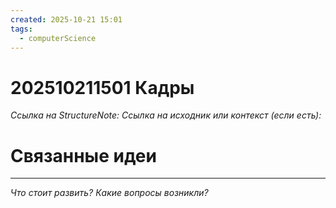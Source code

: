 ```yaml
---
created: 2025-10-21 15:01
tags:
  - computerScience
---
```

# 202510211501 Кадры

*Ссылка на StructureNote:*
*Ссылка на исходник или контекст (если есть):* 


# Связанные идеи

---

*Что стоит развить? Какие вопросы возникли?*